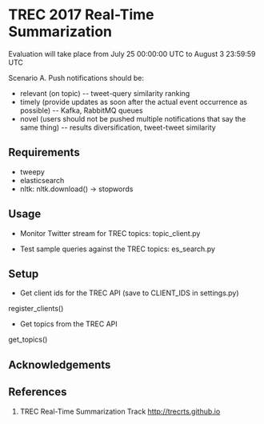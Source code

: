 # TREC 2017 Real-Time Summarization

Evaluation will take place from July 25 00:00:00 UTC to August 3 23:59:59 UTC

Scenario A. Push notifications should be:

* relevant (on topic) -- tweet-query similarity ranking
* timely (provide updates as soon after the actual event occurrence as possible) -- Kafka, RabbitMQ queues
* novel (users should not be pushed multiple notifications that say the same thing) -- results diversification, tweet-tweet similarity

## Requirements

* tweepy
* elasticsearch
* nltk: nltk.download() -> stopwords

## Usage

* Monitor Twitter stream for TREC topics:
topic_client.py

* Test sample queries against the TREC topics:
es_search.py


## Setup

* Get client ids for the TREC API (save to CLIENT_IDS in settings.py)


register_clients()


* Get topics from the TREC API


get_topics()



## Acknowledgements


## References

1. TREC Real-Time Summarization Track http://trecrts.github.io